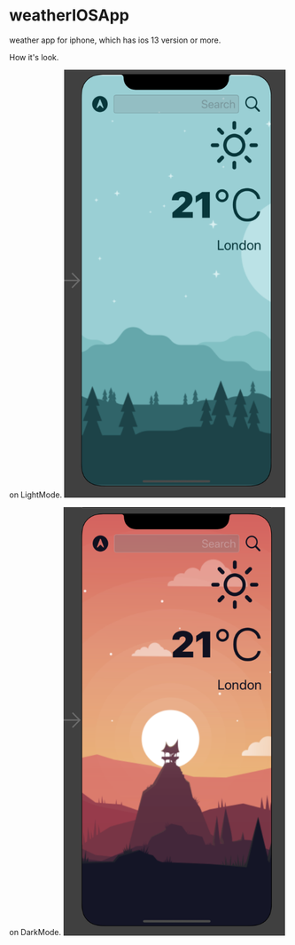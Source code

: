 # weatherIOSApp
weather app for iphone, which has ios 13 version or more.

How it's look.

on LightMode.
<img src="New%20Group/lightMode.png" width="400">

on DarkMode.
<img src="New%20Group/darkMode.png" width="400">

